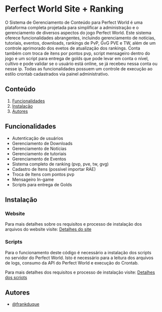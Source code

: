 # Perfect World Site + Ranking

O Sistema de Gerenciamento de Conteúdo para Perfect World é uma plataforma completa projetada para simplificar a administração e o gerenciamento de diversos aspectos do jogo Perfect World. Este sistema oferece funcionalidades abrangentes, incluindo gerenciamento de notícias, tutoriais, eventos, downloads, rankings de PvP, GvG PVE e TW, além de um controle aprimorado dos evetos de atualização dos rankings. Conta também com troca de itens por pontos pvp, script mensageiro dentro do jogo e um script para entrega de golds que pode levar em conta o nível, cultivo e pode validar se o usuário está online, se já recebeu nessa conta ou nesse ip. Todas as funcionalidades possuem um controle de execução ao estilo crontab cadastrados via painel administrativo.

## Conteúdo

1. [Funcionalidades](#funcionalidades)
2. [Instalação](#instalação)
3. [Autores](#autores)

## Funcionalidades

-  Autenticação de usuários
-  Gerenciamento de Downloads
-  Gerenciamento de Notícias
-  Gerenciamento de tutoriais
-  Gerenciamento de Eventos
-  Sistema completo de ranking (pvp, pve, tw, gvg)
-  Cadastro de Itens (possivel importar RAE)
-  Troca de Itens com pontos pvp
-  Mensageiro In-game
-  Scripts para entrega de Golds

## Instalação

### Website

Para mais detalhes sobre os requisitos e processo de instalação dos arquivos do website visite: [Detalhes do site](https://github.com/frankduque/Perfect-World---Site---Ranking/blob/main/site/readme.md)

### Scripts

Para o funcionamento deste código é necessário a instalação dos scripts no servidor do Perfect World. Isto é necessário para a leitura dos arquivos de logs, consumo da API do Perfect World e execução do Crontab.

Para mais detalhes dos requisitos e processo de instalação visite: [Detalhes dos scriots](https://github.com/frankduque/Perfect-World---Site---Ranking/blob/main/scripts/readme.md)

## Autores

-   [@frankduque](https://github.com/frankduque)
